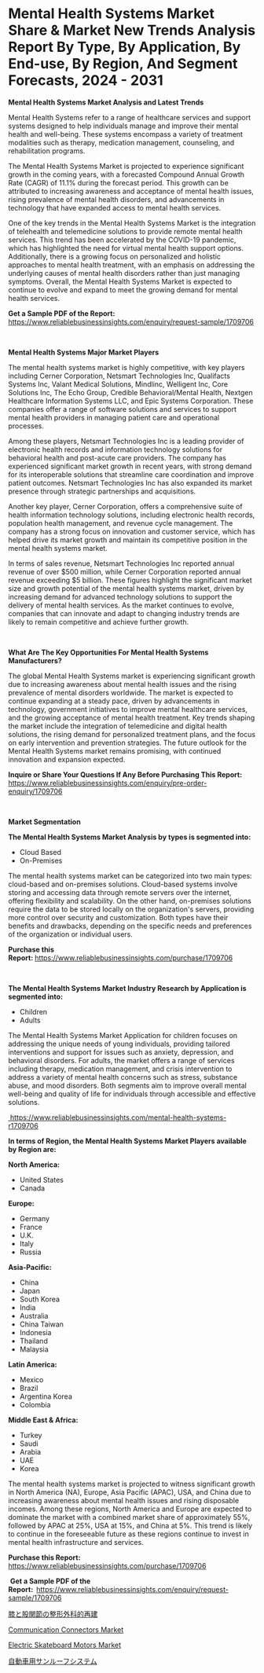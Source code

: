 <p><h1>Mental Health Systems Market Share & Market New Trends Analysis Report By Type, By Application, By End-use, By Region, And Segment Forecasts, 2024 - 2031</h1></p><p><strong>Mental Health Systems Market Analysis and Latest Trends</strong></p>
<p><p>Mental Health Systems refer to a range of healthcare services and support systems designed to help individuals manage and improve their mental health and well-being. These systems encompass a variety of treatment modalities such as therapy, medication management, counseling, and rehabilitation programs.</p><p>The Mental Health Systems Market is projected to experience significant growth in the coming years, with a forecasted Compound Annual Growth Rate (CAGR) of 11.1% during the forecast period. This growth can be attributed to increasing awareness and acceptance of mental health issues, rising prevalence of mental health disorders, and advancements in technology that have expanded access to mental health services.</p><p>One of the key trends in the Mental Health Systems Market is the integration of telehealth and telemedicine solutions to provide remote mental health services. This trend has been accelerated by the COVID-19 pandemic, which has highlighted the need for virtual mental health support options. Additionally, there is a growing focus on personalized and holistic approaches to mental health treatment, with an emphasis on addressing the underlying causes of mental health disorders rather than just managing symptoms. Overall, the Mental Health Systems Market is expected to continue to evolve and expand to meet the growing demand for mental health services.</p></p>
<p><strong>Get a Sample PDF of the Report:&nbsp;</strong> <a href="https://www.reliablebusinessinsights.com/enquiry/request-sample/1709706">https://www.reliablebusinessinsights.com/enquiry/request-sample/1709706</a></p>
<p>&nbsp;</p>
<p><strong>Mental Health Systems Major Market Players</strong></p>
<p><p>The mental health systems market is highly competitive, with key players including Cerner Corporation, Netsmart Technologies Inc, Qualifacts Systems Inc, Valant Medical Solutions, Mindlinc, Welligent Inc, Core Solutions Inc, The Echo Group, Credible Behavioral/Mental Health, Nextgen Healthcare Information Systems LLC, and Epic Systems Corporation. These companies offer a range of software solutions and services to support mental health providers in managing patient care and operational processes.</p><p>Among these players, Netsmart Technologies Inc is a leading provider of electronic health records and information technology solutions for behavioral health and post-acute care providers. The company has experienced significant market growth in recent years, with strong demand for its interoperable solutions that streamline care coordination and improve patient outcomes. Netsmart Technologies Inc has also expanded its market presence through strategic partnerships and acquisitions.</p><p>Another key player, Cerner Corporation, offers a comprehensive suite of health information technology solutions, including electronic health records, population health management, and revenue cycle management. The company has a strong focus on innovation and customer service, which has helped drive its market growth and maintain its competitive position in the mental health systems market.</p><p>In terms of sales revenue, Netsmart Technologies Inc reported annual revenue of over $500 million, while Cerner Corporation reported annual revenue exceeding $5 billion. These figures highlight the significant market size and growth potential of the mental health systems market, driven by increasing demand for advanced technology solutions to support the delivery of mental health services. As the market continues to evolve, companies that can innovate and adapt to changing industry trends are likely to remain competitive and achieve further growth.</p></p>
<p>&nbsp;</p>
<p><strong>What Are The Key Opportunities For Mental Health Systems Manufacturers?</strong></p>
<p><p>The global Mental Health Systems market is experiencing significant growth due to increasing awareness about mental health issues and the rising prevalence of mental disorders worldwide. The market is expected to continue expanding at a steady pace, driven by advancements in technology, government initiatives to improve mental healthcare services, and the growing acceptance of mental health treatment. Key trends shaping the market include the integration of telemedicine and digital health solutions, the rising demand for personalized treatment plans, and the focus on early intervention and prevention strategies. The future outlook for the Mental Health Systems market remains promising, with continued innovation and expansion expected.</p></p>
<p><strong>Inquire or Share Your Questions If Any Before Purchasing This Report:</strong> <a href="https://www.reliablebusinessinsights.com/enquiry/pre-order-enquiry/1709706">https://www.reliablebusinessinsights.com/enquiry/pre-order-enquiry/1709706</a></p>
<p>&nbsp;</p>
<p><strong>Market Segmentation</strong></p>
<p><strong>The Mental Health Systems Market Analysis by types is segmented into:</strong></p>
<p><ul><li>Cloud Based</li><li>On-Premises</li></ul></p>
<p><p>The mental health systems market can be categorized into two main types: cloud-based and on-premises solutions. Cloud-based systems involve storing and accessing data through remote servers over the internet, offering flexibility and scalability. On the other hand, on-premises solutions require the data to be stored locally on the organization's servers, providing more control over security and customization. Both types have their benefits and drawbacks, depending on the specific needs and preferences of the organization or individual users.</p></p>
<p><strong>Purchase this Report:&nbsp;</strong><a href="https://www.reliablebusinessinsights.com/purchase/1709706">https://www.reliablebusinessinsights.com/purchase/1709706</a></p>
<p>&nbsp;</p>
<p><strong>The Mental Health Systems Market Industry Research by Application is segmented into:</strong></p>
<p><ul><li>Children</li><li>Adults</li></ul></p>
<p><p>The Mental Health Systems Market Application for children focuses on addressing the unique needs of young individuals, providing tailored interventions and support for issues such as anxiety, depression, and behavioral disorders. For adults, the market offers a range of services including therapy, medication management, and crisis intervention to address a variety of mental health concerns such as stress, substance abuse, and mood disorders. Both segments aim to improve overall mental well-being and quality of life for individuals through accessible and effective solutions.</p></p>
<p><a href="https://www.reliablebusinessinsights.com/mental-health-systems-r1709706">&nbsp;https://www.reliablebusinessinsights.com/mental-health-systems-r1709706</a></p>
<p><strong>In terms of Region, the Mental Health Systems Market Players available by Region are:</strong></p>
<p>
    <p> <strong> North America: </strong>
        <ul>
            <li>United States</li>
            <li>Canada</li>
        </ul>
        </p> 
    <p> <strong> Europe: </strong>
        <ul>
            <li>Germany</li>
            <li>France</li>
            <li>U.K.</li>
            <li>Italy</li>
            <li>Russia</li>
        </ul>
        </p> 
    <p> <strong> Asia-Pacific: </strong>
        <ul>
            <li>China</li>
            <li>Japan</li>
            <li>South Korea</li>
            <li>India</li>
            <li>Australia</li>
            <li>China Taiwan</li>
            <li>Indonesia</li>
            <li>Thailand</li>
            <li>Malaysia</li>
        </ul>
        </p> 
    <p> <strong> Latin America: </strong>
        <ul>
            <li>Mexico</li>
            <li>Brazil</li>
            <li>Argentina Korea</li>
            <li>Colombia</li>
        </ul>
        </p> 
    <p> <strong> Middle East & Africa: </strong>
        <ul>
            <li>Turkey</li>
            <li>Saudi</li>
            <li>Arabia</li>
            <li>UAE</li>
            <li>Korea</li>
        </ul>
    </p>
    </p>
<p><p>The mental health systems market is projected to witness significant growth in North America (NA), Europe, Asia Pacific (APAC), USA, and China due to increasing awareness about mental health issues and rising disposable incomes. Among these regions, North America and Europe are expected to dominate the market with a combined market share of approximately 55%, followed by APAC at 25%, USA at 15%, and China at 5%. This trend is likely to continue in the foreseeable future as these regions continue to invest in mental health infrastructure and services.</p></p>
<p><strong>Purchase this Report: </strong><a href="https://www.reliablebusinessinsights.com/purchase/1709706">https://www.reliablebusinessinsights.com/purchase/1709706</a></p>
<p>&nbsp;<strong>Get a Sample PDF of the Report:&nbsp;&nbsp;</strong><a href="https://www.reliablebusinessinsights.com/enquiry/request-sample/1709706">https://www.reliablebusinessinsights.com/enquiry/request-sample/1709706</a></p>
<p><strong></strong></p>
<p><p><a href="https://github.com/mm14022023/Market-Research-Report-List-2/blob/main/8676782180398.md">膝と股関節の整形外科的再建</a></p><p><a href="https://github.com/khlifeservices/Market-Research-Report-List-1/blob/main/communication-connectors-market.md">Communication Connectors Market</a></p><p><a href="https://github.com/msbsaifansami/Market-Research-Report-List-1/blob/main/electric-skateboard-motors-market.md">Electric Skateboard Motors Market</a></p><p><a href="https://github.com/NikitaBruen/Market-Research-Report-List-1/blob/main/2578260180399.md">自動車用サンルーフシステム</a></p></p>